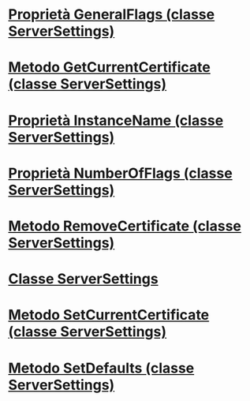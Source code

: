# [Proprietà GeneralFlags (classe ServerSettings)](generalflags-property-serversettings-class.md)
# [Metodo GetCurrentCertificate (classe ServerSettings)](getcurrentcertificate-method-serversettings-class.md)
# [Proprietà InstanceName (classe ServerSettings)](instancename-property-serversettings-class.md)
# [Proprietà NumberOfFlags (classe ServerSettings)](numberofflags-property-serversettings-class.md)
# [Metodo RemoveCertificate (classe ServerSettings)](removecertificate-method-serversettings-class.md)
# [Classe ServerSettings](serversettings-class.md)
# [Metodo SetCurrentCertificate (classe ServerSettings)](setcurrentcertificate-method-serversettings-class.md)
# [Metodo SetDefaults (classe ServerSettings)](setdefaults-method-serversettings-class.md)
